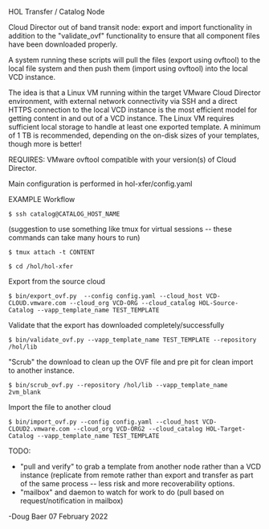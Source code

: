 HOL Transfer / Catalog Node

Cloud Director out of band transit node: export and import functionality in
addition to the "validate_ovf" functionality to ensure that all component files have been
downloaded properly.

A system running these scripts will pull the files (export using ovftool) to the local
file system and then push them (import using ovftool) into the local VCD instance.

The idea is that a Linux VM running within the target VMware Cloud Director environment, 
with external network connectivity via SSH and a direct HTTPS connection to the local VCD 
instance is the most efficient model for getting content in and out of a VCD instance. 
The Linux VM requires sufficient local storage to handle at least one exported template. 
A minimum of 1 TB is recommended, depending on the on-disk sizes of your templates, though more is better!

REQUIRES: VMware ovftool compatible with your version(s) of Cloud Director. 

Main configuration is performed in hol-xfer/config.yaml


EXAMPLE Workflow

`$ ssh catalog@CATALOG_HOST_NAME`

(suggestion to use something like tmux for virtual sessions -- these commands can take many hours to run)

`$ tmux attach -t CONTENT`

`$ cd /hol/hol-xfer`

Export from the source cloud

`$ bin/export_ovf.py  --config config.yaml --cloud_host VCD-CLOUD.vmware.com --cloud_org VCD-ORG --cloud_catalog HOL-Source-Catalog --vapp_template_name TEST_TEMPLATE`

Validate that the export has downloaded completely/successfully

`$ bin/validate_ovf.py --vapp_template_name TEST_TEMPLATE --repository /hol/lib`

"Scrub" the download to clean up the OVF file and pre pit for clean import to another instance.

`$ bin/scrub_ovf.py --repository /hol/lib --vapp_template_name 2vm_blank`

Import the file to another cloud

`$ bin/import_ovf.py --config config.yaml --cloud_host VCD-CLOUD2.vmware.com --cloud_org VCD-ORG2 --cloud_catalog HOL-Target-Catalog --vapp_template_name TEST_TEMPLATE`


TODO:
* "pull and verify" to grab a template from another node rather than a VCD instance (replicate from remote rather than export and transfer as part of the same process -- less risk and more recoverability options.
* "mailbox" and daemon to watch for work to do (pull based on request/notification in mailbox)

-Doug Baer
07 February 2022
